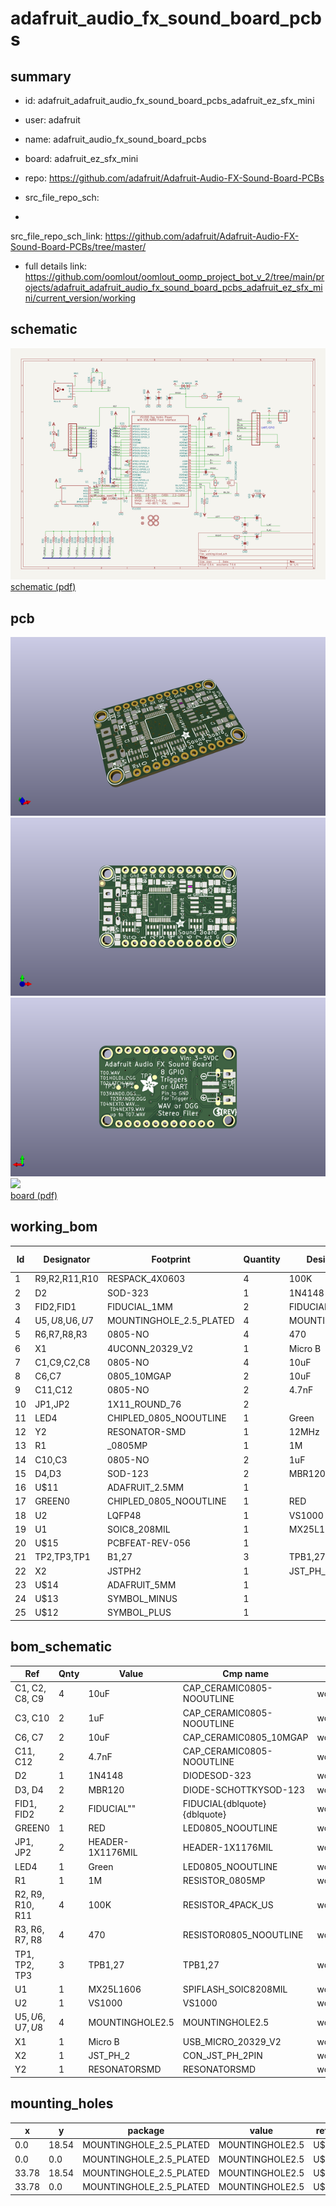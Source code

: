 # adafruit_audio_fx_sound_board_pcbs
 
## summary 
* id: adafruit_adafruit_audio_fx_sound_board_pcbs_adafruit_ez_sfx_mini
* user: adafruit
* name: adafruit_audio_fx_sound_board_pcbs
* board: adafruit_ez_sfx_mini
* repo: https://github.com/adafruit/Adafruit-Audio-FX-Sound-Board-PCBs



* src_file_repo_sch: 
*
 src_file_repo_sch_link: https://github.com/adafruit/Adafruit-Audio-FX-Sound-Board-PCBs/tree/master/
* full details link: https://github.com/oomlout/oomlout_oomp_project_bot_v_2/tree/main/projects/adafruit_adafruit_audio_fx_sound_board_pcbs_adafruit_ez_sfx_mini/current_version/working  

## schematic  
![](working_schematic_600.png)  
[schematic (pdf)](working_schematic.pdf)  

## pcb  
![](working_3d_600.png) 
![](working_3d_front_600.png)  
![](working_3d_back_600.png)  
![](working_600.png)  
[board (pdf)](working.pdf)  

## working_bom
| Id | Designator | Footprint | Quantity | Designation | Supplier and ref |  | None | 
| --- | --- | --- | --- | --- | --- | --- | --- | 
| 1 | R9,R2,R11,R10 | RESPACK_4X0603 | 4 | 100K |  |  | [''] | 
| 2 | D2 | SOD-323 | 1 | 1N4148 |  |  | [''] | 
| 3 | FID2,FID1 | FIDUCIAL_1MM | 2 | FIDUCIAL" |  |  | [''] | 
| 4 | U$5,U$8,U$6,U$7 | MOUNTINGHOLE_2.5_PLATED | 4 | MOUNTINGHOLE2.5 |  |  | [''] | 
| 5 | R6,R7,R8,R3 | 0805-NO | 4 | 470 |  |  | [''] | 
| 6 | X1 | 4UCONN_20329_V2 | 1 | Micro B |  |  | [''] | 
| 7 | C1,C9,C2,C8 | 0805-NO | 4 | 10uF |  |  | [''] | 
| 8 | C6,C7 | 0805_10MGAP | 2 | 10uF |  |  | [''] | 
| 9 | C11,C12 | 0805-NO | 2 | 4.7nF |  |  | [''] | 
| 10 | JP1,JP2 | 1X11_ROUND_76 | 2 |  |  |  | [''] | 
| 11 | LED4 | CHIPLED_0805_NOOUTLINE | 1 | Green |  |  | [''] | 
| 12 | Y2 | RESONATOR-SMD | 1 | 12MHz |  |  | [''] | 
| 13 | R1 | _0805MP | 1 | 1M |  |  | [''] | 
| 14 | C10,C3 | 0805-NO | 2 | 1uF |  |  | [''] | 
| 15 | D4,D3 | SOD-123 | 2 | MBR120 |  |  | [''] | 
| 16 | U$11 | ADAFRUIT_2.5MM | 1 |  |  |  | [''] | 
| 17 | GREEN0 | CHIPLED_0805_NOOUTLINE | 1 | RED |  |  | [''] | 
| 18 | U2 | LQFP48 | 1 | VS1000 |  |  | [''] | 
| 19 | U1 | SOIC8_208MIL | 1 |  MX25L1606 |  |  | [''] | 
| 20 | U$15 | PCBFEAT-REV-056 | 1 |  |  |  | [''] | 
| 21 | TP2,TP3,TP1 | B1,27 | 3 | TPB1,27 |  |  | [''] | 
| 22 | X2 | JSTPH2 | 1 | JST_PH_2 |  |  | [''] | 
| 23 | U$14 | ADAFRUIT_5MM | 1 |  |  |  | [''] | 
| 24 | U$13 | SYMBOL_MINUS | 1 |  |  |  | [''] | 
| 25 | U$12 | SYMBOL_PLUS | 1 |  |  |  | [''] | 


## bom_schematic
| Ref | Qnty | Value | Cmp name | Footprint | Description | Vendor | DNP | 
| --- | --- | --- | --- | --- | --- | --- | --- | 
| C1, C2, C8, C9 | 4 | 10uF | CAP_CERAMIC0805-NOOUTLINE | working:0805-NO |  |  |  | 
| C3, C10 | 2 | 1uF | CAP_CERAMIC0805-NOOUTLINE | working:0805-NO |  |  |  | 
| C6, C7 | 2 | 10uF | CAP_CERAMIC0805_10MGAP | working:0805_10MGAP |  |  |  | 
| C11, C12 | 2 | 4.7nF | CAP_CERAMIC0805-NOOUTLINE | working:0805-NO |  |  |  | 
| D2 | 1 | 1N4148 | DIODESOD-323 | working:SOD-323 |  |  |  | 
| D3, D4 | 2 | MBR120 | DIODE-SCHOTTKYSOD-123 | working:SOD-123 |  |  |  | 
| FID1, FID2 | 2 | FIDUCIAL"" | FIDUCIAL{dblquote}{dblquote} | working:FIDUCIAL_1MM |  |  |  | 
| GREEN0 | 1 | RED | LED0805_NOOUTLINE | working:CHIPLED_0805_NOOUTLINE |  |  |  | 
| JP1, JP2 | 2 | HEADER-1X1176MIL | HEADER-1X1176MIL | working:1X11_ROUND_76 |  |  |  | 
| LED4 | 1 | Green | LED0805_NOOUTLINE | working:CHIPLED_0805_NOOUTLINE |  |  |  | 
| R1 | 1 | 1M | RESISTOR_0805MP | working:_0805MP |  |  |  | 
| R2, R9, R10, R11 | 4 | 100K | RESISTOR_4PACK_US | working:RESPACK_4X0603 |  |  |  | 
| R3, R6, R7, R8 | 4 | 470 | RESISTOR0805_NOOUTLINE | working:0805-NO |  |  |  | 
| TP1, TP2, TP3 | 3 | TPB1,27 | TPB1,27 | working:B1,27 |  |  |  | 
| U1 | 1 |  MX25L1606 | SPIFLASH_SOIC8208MIL | working:SOIC8_208MIL |  |  |  | 
| U2 | 1 | VS1000 | VS1000 | working:LQFP48 |  |  |  | 
| U$5, U$6, U$7, U$8 | 4 | MOUNTINGHOLE2.5 | MOUNTINGHOLE2.5 | working:MOUNTINGHOLE_2.5_PLATED |  |  |  | 
| X1 | 1 | Micro B | USB_MICRO_20329_V2 | working:4UCONN_20329_V2 |  |  |  | 
| X2 | 1 | JST_PH_2 | CON_JST_PH_2PIN | working:JSTPH2 |  |  |  | 
| Y2 | 1 | RESONATORSMD | RESONATORSMD | working:RESONATOR-SMD |  |  |  | 


## mounting_holes
| x | y | package | value | ref | size | 
| --- | --- | --- | --- | --- | --- | 
| 0.0 | 18.54 | MOUNTINGHOLE_2.5_PLATED | MOUNTINGHOLE2.5 | U$5 | m3 | 
| 0.0 | 0.0 | MOUNTINGHOLE_2.5_PLATED | MOUNTINGHOLE2.5 | U$6 | m3 | 
| 33.78 | 18.54 | MOUNTINGHOLE_2.5_PLATED | MOUNTINGHOLE2.5 | U$7 | m3 | 
| 33.78 | 0.0 | MOUNTINGHOLE_2.5_PLATED | MOUNTINGHOLE2.5 | U$8 | m3 | 


